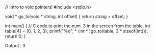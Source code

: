 // Intro to void pointers!
#include <stdio.h>

void * go_to(void * string, int offset) {
    return string + offset;
}

int main() {
    // C code to print the num. 3 in the screen from the table.
    int table[4] = {0, 1, 2, 3};
    printf("%d", * (int * )go_to(table, 3 * sizeof(int)));
    return 0;
}

Output : 3 
